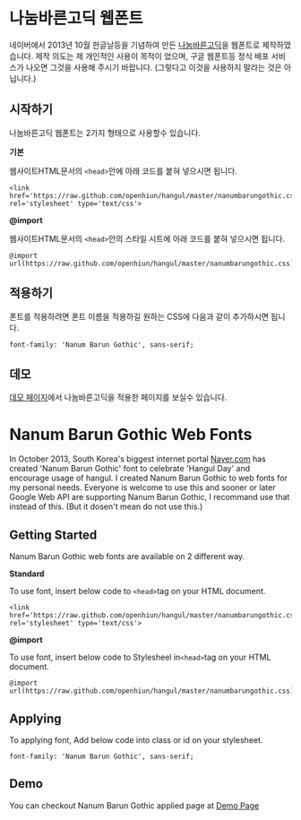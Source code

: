 # 나눔바른고딕 웹폰트

네이버에서 2013년 10월 한글날등을 기념하여 만든 [나눔바른고딕][naver]을 웹폰트로 제작하였습니다.
제작 의도는 제 개인적인 사용이 목적이 었으며, 구글 웹폰트등 정식 배포 서비스가 나오면 그것을 사용해 주시기 바랍니다. 
(그렇다고 이것을 사용하지 말라는 것은 아닙니다.)

## 시작하기

나눔바른고딕 웹폰트는 2가지 형태으로 사용할수 있습니다.

**기본**

웹사이트HTML문서의 ``<head>``안에 아래 코드를 붙혀 넣으시면 됩니다.
```
<link href='https://raw.github.com/openhiun/hangul/master/nanumbarungothic.css' rel='stylesheet' type='text/css'>
```

**@import**

웹사이트HTML문서의 ``<head>``안의 스타일 시트에 아래 코드를 붙혀 넣으시면 됩니다.
```
@import url(https://raw.github.com/openhiun/hangul/master/nanumbarungothic.css);
```

## 적용하기

폰트를 적용하려면 폰트 이름을  적용하길 원하는 CSS에 다음과 같이 추가하시면 됩니다.
```
font-family: 'Nanum Barun Gothic', sans-serif;
```

## 데모

[데모 페이지][demo]에서 나눔바른고딕을 적용한 페이지를 보실수 있습니다.


# Nanum Barun Gothic Web Fonts

In October 2013, South Korea's biggest internet portal [Naver.com][navermain] has created 'Nanum Barun Gothic' font to 
celebrate 'Hangul Day' and encourage usage of hangul. I created Nanum Barun Gothic to web fonts for my personal needs. 
Everyone is welcome to use this and sooner or later Google Web API are supporting Nanum Barun Gothic, I recommand use that instead of this.
(But it dosen't mean do not use this.)

## Getting Started

Nanum Barun Gothic web fonts are available on 2 different way.

**Standard**

To use font, insert below code to ``<head>``tag on your HTML document.
```
<link href='https://raw.github.com/openhiun/hangul/master/nanumbarungothic.css' rel='stylesheet' type='text/css'>
```

**@import**

To use font, insert below code to Stylesheel in``<head>``tag on your HTML document.
```
@import url(https://raw.github.com/openhiun/hangul/master/nanumbarungothic.css);
```

## Applying

To applying font, Add below code into class or id on your stylesheet.
```
font-family: 'Nanum Barun Gothic', sans-serif;
```

## Demo
You can checkout Nanum Barun Gothic applied page at [Demo Page][demo]

[naver]: http://hangeul.naver.com/
[demo]: http://www.openhiun.com/hangul/
[navermain]: http://www.naver.com
